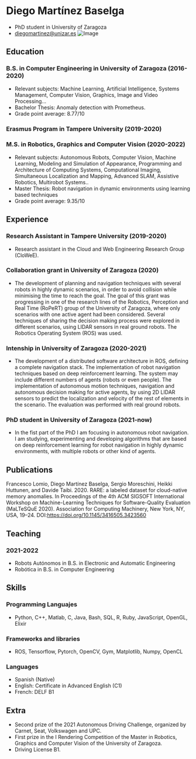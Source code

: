 # Diego Martínez Baselga
- PhD student in University of Zaragoza
- diegomartinez@unizar.es
![Image](src)

## Education
### B.S. in Computer Engineering in University of Zaragoza (2016-2020)
- Relevant subjects: Machine Learning, Artificial Intelligence, Systems Management, Computer Vision, Graphics, Image and Video Processing...
- Bachelor Thesis: Anomaly detection with Prometheus.
- Grade point average: 8.77/10
### Erasmus Program in Tampere University (2019-2020)
### M.S. in Robotics, Graphics and Computer Vision (2020-2022)
- Relevant subjects: Autonomous Robots, Computer Vision, Machine Learning, Modeling and Simulation of Appearance, Programming and Architecture of Computing Systems, Computational Imaging, Simultaneous Localization and Mapping, Advanced SLAM, Assistive Robotics, Multirobot Systems..
- Master Thesis: Robot navigation in dynamic environments using learning based techniques
- Grade point average: 9.35/10

## Experience
### Research Assistant in Tampere University (2019-2020)
- Research assistant in the Cloud and Web Engineering Research Group (CloWeE).
### Collaboration grant in University of Zaragoza (2020)
- The development of planning and navigation techniques with several robots in highly dynamic scenarios, in order to avoid collision while minimising the time to reach the goal. The goal of this grant was progressing in one of the research lines of the Robotics, Perception and Real Time (RoPeRT) group of the University of Zaragoza, where only scenarios with one active agent had been considered. Several techniques of sharing the decision making process were explored in different scenarios, using LIDAR sensors in real ground robots. The Robotics Operating System (ROS) was used.
### Intenship in University of Zaragoza (2020-2021)
- The development of a distributed software architecture in ROS, defining a complete navigation stack. The implementation of robot navigation techniques based on deep reinforcement learning. The system may include different numbers of agents (robots or even people). The implementation of autonomous motion techniques, navigation and autonomous decision making for active agents, by using 2D LIDAR sensors to predict the localization and velocity of the rest of elements in the scenario. The evaluation was performed with real ground robots.

### PhD student in University of Zaragoza (2021-now)
- In the fist part of the PhD I am focusing in autonomous robot navigation. I am studying, experimenting and developing algorithms that are based on deep reinforcement learning for robot navigation in highly dynamic environments, with multiple robots or other kind of agents.

## Publications
Francesco Lomio, Diego Martínez Baselga, Sergio Moreschini, Heikki Huttunen, and Davide Taibi. 2020. RARE: a labeled dataset for cloud-native memory anomalies. In Proceedings of the 4th ACM SIGSOFT International Workshop on Machine-Learning Techniques for Software-Quality Evaluation (MaLTeSQuE 2020). Association for Computing Machinery, New York, NY, USA, 19–24. DOI:https://doi.org/10.1145/3416505.3423560

## Teaching
### 2021-2022
- Robots Autónomos in B.S. in Electronic and Automatic Engineering
- Robótica in B.S. in Computer Engineering

## Skills
### Programming Languajes
- Python, C++, Matlab, C, Java, Bash, SQL, R, Ruby, JavaScript, OpenGL, Elixir

### Frameworks and libraries
- ROS, Tensorflow, Pytorch, OpenCV, Gym, Matplotlib, Numpy, OpenCL

### Languages
- Spanish (Native)
- English: Certificate in Advanced English (C1)
- French: DELF B1

## Extra
- Second prize of the 2021 Autonomous Driving Challenge, organized by Carnet, Seat, Volkswagen and UPC.
- First prize in the I Rendering Competition of the Master in Robotics, Graphics and Computer Vision of the University of Zaragoza.
- Driving License B1.
